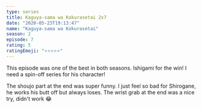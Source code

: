 ```yaml
---
type: series
title: Kaguya-sama wa Kokurasetai 2x7
date: "2020-05-23T19:13:47"
name: "Kaguya-sama wa Kokurasetai"
season: 2
episode: 7
rating: 5
ratingEmoji: "⭐️⭐️⭐️⭐️⭐️"
---
```


This episode was one of the best in both seasons. Ishigami for the win! I need a spin-off series for his character!

The shoujo part at the end was super funny. I just feel so bad for Shirogane, he works his butt off but always loses. The wrist grab at the end was a nice try, didn't work 😂
